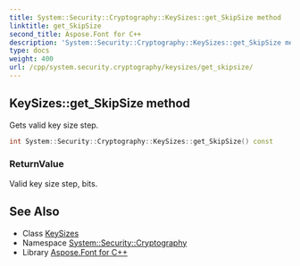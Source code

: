 ```yaml
---
title: System::Security::Cryptography::KeySizes::get_SkipSize method
linktitle: get_SkipSize
second_title: Aspose.Font for C++
description: 'System::Security::Cryptography::KeySizes::get_SkipSize method. Gets valid key size step in C++.'
type: docs
weight: 400
url: /cpp/system.security.cryptography/keysizes/get_skipsize/
---
```

## KeySizes::get_SkipSize method


Gets valid key size step.

```cpp
int System::Security::Cryptography::KeySizes::get_SkipSize() const
```


### ReturnValue

Valid key size step, bits.

## See Also

* Class [KeySizes](../)
* Namespace [System::Security::Cryptography](../../)
* Library [Aspose.Font for C++](../../../)
